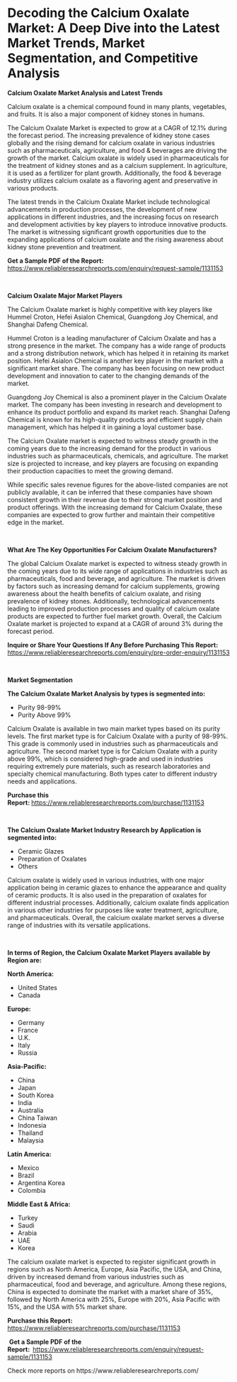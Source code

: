 <p><h1>Decoding the Calcium Oxalate Market: A Deep Dive into the Latest Market Trends, Market Segmentation, and Competitive Analysis</h1></p><p><strong>Calcium Oxalate Market Analysis and Latest Trends</strong></p>
<p><p>Calcium oxalate is a chemical compound found in many plants, vegetables, and fruits. It is also a major component of kidney stones in humans.</p><p>The Calcium Oxalate Market is expected to grow at a CAGR of 12.1% during the forecast period. The increasing prevalence of kidney stone cases globally and the rising demand for calcium oxalate in various industries such as pharmaceuticals, agriculture, and food & beverages are driving the growth of the market. Calcium oxalate is widely used in pharmaceuticals for the treatment of kidney stones and as a calcium supplement. In agriculture, it is used as a fertilizer for plant growth. Additionally, the food & beverage industry utilizes calcium oxalate as a flavoring agent and preservative in various products.</p><p>The latest trends in the Calcium Oxalate Market include technological advancements in production processes, the development of new applications in different industries, and the increasing focus on research and development activities by key players to introduce innovative products. The market is witnessing significant growth opportunities due to the expanding applications of calcium oxalate and the rising awareness about kidney stone prevention and treatment.</p></p>
<p><strong>Get a Sample PDF of the Report:&nbsp;</strong> <a href="https://www.reliableresearchreports.com/enquiry/request-sample/1131153">https://www.reliableresearchreports.com/enquiry/request-sample/1131153</a></p>
<p>&nbsp;</p>
<p><strong>Calcium Oxalate Major Market Players</strong></p>
<p><p>The Calcium Oxalate market is highly competitive with key players like Hummel Croton, Hefei Asialon Chemical, Guangdong Joy Chemical, and Shanghai Dafeng Chemical. </p><p>Hummel Croton is a leading manufacturer of Calcium Oxalate and has a strong presence in the market. The company has a wide range of products and a strong distribution network, which has helped it in retaining its market position. Hefei Asialon Chemical is another key player in the market with a significant market share. The company has been focusing on new product development and innovation to cater to the changing demands of the market.</p><p>Guangdong Joy Chemical is also a prominent player in the Calcium Oxalate market. The company has been investing in research and development to enhance its product portfolio and expand its market reach. Shanghai Dafeng Chemical is known for its high-quality products and efficient supply chain management, which has helped it in gaining a loyal customer base.</p><p>The Calcium Oxalate market is expected to witness steady growth in the coming years due to the increasing demand for the product in various industries such as pharmaceuticals, chemicals, and agriculture. The market size is projected to increase, and key players are focusing on expanding their production capacities to meet the growing demand.</p><p>While specific sales revenue figures for the above-listed companies are not publicly available, it can be inferred that these companies have shown consistent growth in their revenue due to their strong market position and product offerings. With the increasing demand for Calcium Oxalate, these companies are expected to grow further and maintain their competitive edge in the market.</p></p>
<p>&nbsp;</p>
<p><strong>What Are The Key Opportunities For Calcium Oxalate Manufacturers?</strong></p>
<p><p>The global Calcium Oxalate market is expected to witness steady growth in the coming years due to its wide range of applications in industries such as pharmaceuticals, food and beverage, and agriculture. The market is driven by factors such as increasing demand for calcium supplements, growing awareness about the health benefits of calcium oxalate, and rising prevalence of kidney stones. Additionally, technological advancements leading to improved production processes and quality of calcium oxalate products are expected to further fuel market growth. Overall, the Calcium Oxalate market is projected to expand at a CAGR of around 3% during the forecast period.</p></p>
<p><strong>Inquire or Share Your Questions If Any Before Purchasing This Report:</strong> <a href="https://www.reliableresearchreports.com/enquiry/pre-order-enquiry/1131153">https://www.reliableresearchreports.com/enquiry/pre-order-enquiry/1131153</a></p>
<p>&nbsp;</p>
<p><strong>Market Segmentation</strong></p>
<p><strong>The Calcium Oxalate Market Analysis by types is segmented into:</strong></p>
<p><ul><li>Purity 98-99%</li><li>Purity Above 99%</li></ul></p>
<p><p>Calcium Oxalate is available in two main market types based on its purity levels. The first market type is for Calcium Oxalate with a purity of 98-99%. This grade is commonly used in industries such as pharmaceuticals and agriculture. The second market type is for Calcium Oxalate with a purity above 99%, which is considered high-grade and used in industries requiring extremely pure materials, such as research laboratories and specialty chemical manufacturing. Both types cater to different industry needs and applications.</p></p>
<p><strong>Purchase this Report:&nbsp;</strong><a href="https://www.reliableresearchreports.com/purchase/1131153">https://www.reliableresearchreports.com/purchase/1131153</a></p>
<p>&nbsp;</p>
<p><strong>The Calcium Oxalate Market Industry Research by Application is segmented into:</strong></p>
<p><ul><li>Ceramic Glazes</li><li>Preparation of Oxalates</li><li>Others</li></ul></p>
<p><p>Calcium oxalate is widely used in various industries, with one major application being in ceramic glazes to enhance the appearance and quality of ceramic products. It is also used in the preparation of oxalates for different industrial processes. Additionally, calcium oxalate finds application in various other industries for purposes like water treatment, agriculture, and pharmaceuticals. Overall, the calcium oxalate market serves a diverse range of industries with its versatile applications.</p></p>
<p>&nbsp;</p>
<p><strong>In terms of Region, the Calcium Oxalate Market Players available by Region are:</strong></p>
<p>
    <p> <strong> North America: </strong>
        <ul>
            <li>United States</li>
            <li>Canada</li>
        </ul>
        </p> 
    <p> <strong> Europe: </strong>
        <ul>
            <li>Germany</li>
            <li>France</li>
            <li>U.K.</li>
            <li>Italy</li>
            <li>Russia</li>
        </ul>
        </p> 
    <p> <strong> Asia-Pacific: </strong>
        <ul>
            <li>China</li>
            <li>Japan</li>
            <li>South Korea</li>
            <li>India</li>
            <li>Australia</li>
            <li>China Taiwan</li>
            <li>Indonesia</li>
            <li>Thailand</li>
            <li>Malaysia</li>
        </ul>
        </p> 
    <p> <strong> Latin America: </strong>
        <ul>
            <li>Mexico</li>
            <li>Brazil</li>
            <li>Argentina Korea</li>
            <li>Colombia</li>
        </ul>
        </p> 
    <p> <strong> Middle East & Africa: </strong>
        <ul>
            <li>Turkey</li>
            <li>Saudi</li>
            <li>Arabia</li>
            <li>UAE</li>
            <li>Korea</li>
        </ul>
    </p>
    </p>
<p><p>The calcium oxalate market is expected to register significant growth in regions such as North America, Europe, Asia Pacific, the USA, and China, driven by increased demand from various industries such as pharmaceutical, food and beverage, and agriculture. Among these regions, China is expected to dominate the market with a market share of 35%, followed by North America with 25%, Europe with 20%, Asia Pacific with 15%, and the USA with 5% market share.</p></p>
<p><strong>Purchase this Report: </strong><a href="https://www.reliableresearchreports.com/purchase/1131153">https://www.reliableresearchreports.com/purchase/1131153</a></p>
<p>&nbsp;<strong>Get a Sample PDF of the Report:&nbsp;&nbsp;</strong><a href="https://www.reliableresearchreports.com/enquiry/request-sample/1131153">https://www.reliableresearchreports.com/enquiry/request-sample/1131153</a></p>
<p><strong></strong></p>
<p>Check more reports on https://www.reliableresearchreports.com/</p>